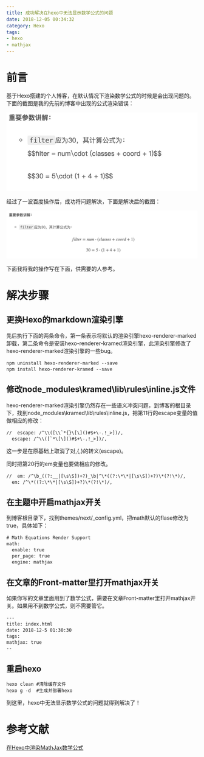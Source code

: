 ```yaml
---
title: 成功解决在hexo中无法显示数学公式的问题
date: 2018-12-05 00:34:32
category: Hexo
tags: 
- hexo
- mathjax
---
```


# 前言

基于Hexo搭建的个人博客，在默认情况下渲染数学公式的时候是会出现问题的。下面的截图是我的先前的博客中出现的公式渲染错误：

![问题截图](成功解决在hexo中无法显示数学公式的问题/before.jpg)

经过了一波百度操作后，成功将问题解决，下面是解决后的截图：

![问题截图](成功解决在hexo中无法显示数学公式的问题/after.jpg)

下面我将我的操作写在下面，供需要的人参考。

# 解决步骤

## 更换Hexo的markdown渲染引擎

先后执行下面的两条命令，第一条表示将默认的渲染引擎hexo-renderer-marked卸载，第二条命令是安装hexo-renderer-kramed渲染引擎，此渲染引擎修改了hexo-renderer-marked渲染引擎的一些bug。

```shell
npm uninstall hexo-renderer-marked --save
npm install hexo-renderer-kramed --save
```

## 修改node_modules\kramed\lib\rules\inline.js文件

hexo-renderer-marked渲染引擎仍然存在一些语义冲突问题，到博客的根目录下，找到node_modules\kramed\lib\rules\inline.js，把第11行的escape变量的值做相应的修改：

```shell
//  escape: /^\\([\\`*{}\[\]()#$+\-.!_>])/,
  escape: /^\\([`*\[\]()#$+\-.!_>])/,
```

这一步是在原基础上取消了对\,{,}的转义(escape)。

同时把第20行的em变量也要做相应的修改。

```shell
//  em: /^\b_((?:__|[\s\S])+?)_\b|^\*((?:\*\*|[\s\S])+?)\*(?!\*)/,
  em: /^\*((?:\*\*|[\s\S])+?)\*(?!\*)/,
```

## 在主题中开启mathjax开关

到博客根目录下，找到themes/next/_config.yml，把math默认的flase修改为true，具体如下：

```shell
# Math Equations Render Support
math:
  enable: true
  per_page: true
  engine: mathjax
```

## 在文章的Front-matter里打开mathjax开关

如果你写的文章里面用到了数学公式，需要在文章Front-matter里打开mathjax开关。如果用不到数学公式，则不需要管它。

```shell
---
title: index.html
date: 2018-12-5 01:30:30
tags:
mathjax: true
--
```

## 重启hexo

```shell
hexo clean #清除缓存文件
hexo g -d  #生成并部署hexo
```

到这里，hexo中无法显示数学公式的问题就得到解决了！

# 参考文献

[在Hexo中渲染MathJax数学公式](https://www.jianshu.com/p/7ab21c7f0674)


